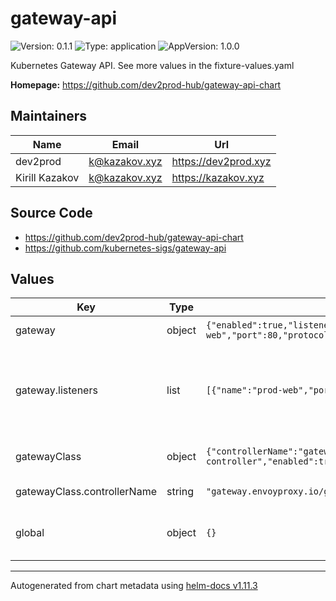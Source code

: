 # gateway-api

![Version: 0.1.1](https://img.shields.io/badge/Version-0.1.1-informational?style=flat-square) ![Type: application](https://img.shields.io/badge/Type-application-informational?style=flat-square) ![AppVersion: 1.0.0](https://img.shields.io/badge/AppVersion-1.0.0-informational?style=flat-square)

Kubernetes Gateway API. See more values in the fixture-values.yaml

**Homepage:** <https://github.com/dev2prod-hub/gateway-api-chart>

## Maintainers

| Name | Email | Url |
| ---- | ------ | --- |
| dev2prod | <k@kazakov.xyz> | <https://dev2prod.xyz> |
| Kirill Kazakov | <k@kazakov.xyz> | <https://kazakov.xyz> |

## Source Code

* <https://github.com/dev2prod-hub/gateway-api-chart>
* <https://github.com/kubernetes-sigs/gateway-api>

## Values

| Key | Type | Default | Description |
|-----|------|---------|-------------|
| gateway | object | `{"enabled":true,"listeners":[{"name":"prod-web","port":80,"protocol":"HTTP"}]}` | Gateway API Configuration |
| gateway.listeners | list | `[{"name":"prod-web","port":80,"protocol":"HTTP"}]` | Define listeners in any format according an original Gateway API spec |
| gatewayClass | object | `{"controllerName":"gateway.envoyproxy.io/gatewayclass-controller","enabled":true}` | Gateway Class Configuration |
| gatewayClass.controllerName | string | `"gateway.envoyproxy.io/gatewayclass-controller"` | Controller reference |
| global | object | `{}` | Global Configuration for labels, etc. |

----------------------------------------------
Autogenerated from chart metadata using [helm-docs v1.11.3](https://github.com/norwoodj/helm-docs/releases/v1.11.3)
